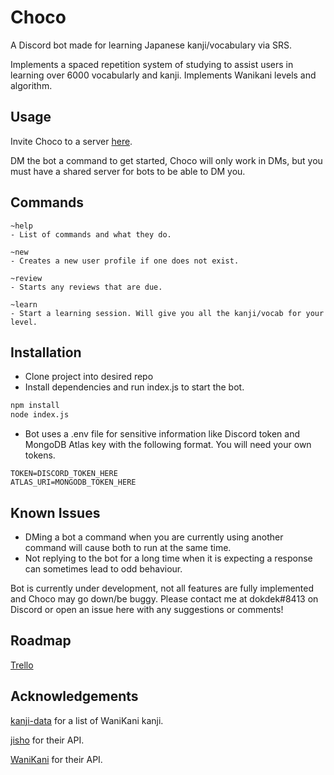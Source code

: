 # Choco
A Discord bot made for learning Japanese kanji/vocabulary via SRS.

Implements a spaced repetition system of studying to assist users in learning over 6000 vocabularly and kanji. Implements Wanikani levels and algorithm.

## Usage
Invite Choco to a server [here](https://discord.com/api/oauth2/authorize?client_id=803097728917700630&permissions=0&scope=bot).

DM the bot a command to get started, Choco will only work in DMs, but you must have a shared server for bots to be able to DM you.

## Commands
```
~help
- List of commands and what they do.

~new
- Creates a new user profile if one does not exist.

~review 
- Starts any reviews that are due.

~learn
- Start a learning session. Will give you all the kanji/vocab for your level.
```

## Installation

- Clone project into desired repo
- Install dependencies and run index.js to start the bot.

```bash
npm install
node index.js
```

- Bot uses a .env file for sensitive information like Discord token and MongoDB Atlas key with the following format. You will need your own tokens.
```
TOKEN=DISCORD_TOKEN_HERE
ATLAS_URI=MONGODB_TOKEN_HERE
```
## Known Issues
- DMing a bot a command when you are currently using another command will cause both to run at the same time.
- Not replying to the bot for a long time when it is expecting a response can sometimes lead to odd behaviour.

Bot is currently under development, not all features are fully implemented and Choco may go down/be buggy. Please contact me at dokdek#8413 on Discord or open an issue here with any suggestions or comments!

## Roadmap
[Trello](https://trello.com/b/AkzrJsm1/choco)

## Acknowledgements

[kanji-data](https://github.com/davidluzgouveia/kanji-data/) for a list of WaniKani kanji.

[jisho](https://jisho.org/) for their API.

[WaniKani](https://docs.api.wanikani.com/20170710/) for their API.

